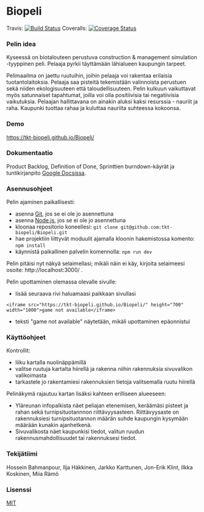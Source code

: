 # Biopeli 

Travis: [![Build Status](https://travis-ci.org/tkt-biopeli/Biopeli.svg?branch=master)](https://travis-ci.org/tkt-biopeli/Biopeli)
Coveralls: [![Coverage Status](https://coveralls.io/repos/github/tkt-biopeli/Biopeli/badge.svg?branch=master)](https://coveralls.io/github/tkt-biopeli/Biopeli?branch=master)

### Pelin idea

Kyseessä on biotalouteen perustuva construction & management simulation -tyyppinen peli. Pelaaja pyrkii täyttämään lähialueen kaupungin tarpeet.

Pelimaailma on jaettu ruutuihin, joihin pelaaja voi rakentaa erilaisia tuotantolaitoksia. Pelaaja saa pisteitä tekemistään valinnoista perustuen sekä niiden ekologisuuteen että taloudellisuuteen. Pelin kulkuun vaikuttavat myös satunnaiset tapahtumat, joilla voi olla positiivisia tai negatiivisia vaikutuksia. Pelaajan hallittavana on ainakin aluksi kaksi resurssia - nauriit ja raha. Kaupunki tuottaa rahaa ja kuluttaa nauriita suhteessa kokoonsa.

### Demo

https://tkt-biopeli.github.io/Biopeli/

### Dokumentaatio
Product Backlog, Definition of Done, Sprinttien burndown-käyrät ja tuntikirjanpito [Google Docsissa](https://docs.google.com/spreadsheets/d/1jGGEMFrbdNQ7DfI0Ranoajh7EyWghUSOJsJR0W0MmUg/edit?usp=sharing).

### Asennusohjeet
Pelin ajaminen paikallisesti:
- asenna [Git](https://git-scm.com/book/en/v2/Getting-Started-Installing-Git), jos se ei ole jo asennettuna
- asenna [Node.js](https://nodejs.org/en/download/package-manager/), jos se ei ole jo asennettuna
- kloonaa repositorio koneellesi: `git clone git@github.com:tkt-biopeli/Biopeli.git`
- hae projektiin liittyvät moduulit ajamalla kloonin hakemistossa komento: `npm install`
- käynnistä paikallinen palvelin komennolla: `npm run dev`

Pelin pitäisi nyt näkyä selaimellasi; mikäli näin ei käy, kirjoita selaimeesi osoite: http://localhost:3000/ .

Pelin upottaminen olemassa olevalle sivulle:
- lisää seuraava rivi haluamaasi paikkaan sivullasi
```
<iframe src="https://tkt-biopeli.github.io/Biopeli/" height="700" width="1000">game not available</iframe>
```
- teksti "game not available" näytetään, mikäli upottaminen epäonnistui

### Käyttöohjeet
Kontrollit:
- liiku kartalla nuolinäppämillä
- valitse ruutuja kartalta hiirellä ja rakenna niihin rakennuksia sivuvalikon valikoimasta
- tarkastele jo rakentamiesi rakennuksien tietoja valitsemalla ruutu hiirellä

Pelinäkymä rajautuu kartan lisäksi kahteen erilliseen alueeseen:
- Yläreunan infopalkista näet peliajan etenemisen, keräämäsi pisteet ja rahan sekä turnipsituotannnon riittävyysasteen. Riittävyysaste on rakennuksiesi turnipsituotannon määrän suhde kaupungin kysymään määrään kunakin ajanhetkenä.
- Sivuvalikosta näet kaupunkisi tiedot, valitun ruudun rakennusmahdollisuudet tai rakennuksesi tiedot.

### Tekijätiimi
Hossein Bahmanpour, Ilja Häkkinen, Jarkko Karttunen, Jon-Erik Klint, Ilkka Koskinen, Miia Rämö

### Lisenssi
[MIT](https://opensource.org/licenses/MIT)
